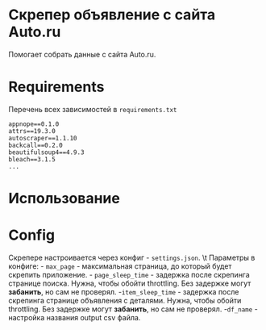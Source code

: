 # Скрепер объявление с сайта Auto.ru
Помогает собрать данные с сайта Auto.ru.

# Requirements
Перечень всех зависимостей в `requirements.txt`
```
appnope==0.1.0
attrs==19.3.0
autoscraper==1.1.10
backcall==0.2.0
beautifulsoup4==4.9.3
bleach==3.1.5
...
```

# Использование

# Config
Скрепере настроивается через конфиг - `settings.json`.
\t Параметры в конфиге:
    - `max_page` - максимальная страница, до который будет скрепить приложение.
    - `page_sleep_time` - задержка после скрепинга странице поиска. Нужна, чтобы обойти throttling. Без задержке могут **забанить**, но сам не проверял.
    -`item_sleep_time` - задержка после скрепинга странице объявления с деталями. Нужна, чтобы обойти throttling. Без задержке могут **забанить**, но сам не проверял.
    -`df_name` - настройка названия output csv файла.